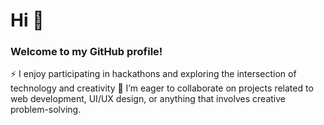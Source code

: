 # Hi 👋

### Welcome to my GitHub profile!
⚡ I enjoy participating in hackathons and exploring the intersection of technology and creativity
👯 I’m eager to collaborate on projects related to web development, UI/UX design, or anything that involves creative problem-solving.
